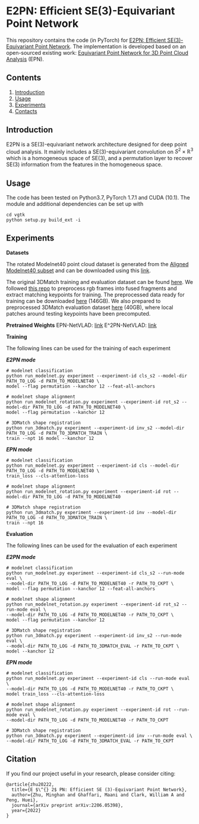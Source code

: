 
# E2PN: Efficient SE(3)-Equivariant Point Network

This repository contains the code (in PyTorch) for [E2PN: Efficient SE(3)-Equivariant Point Network](https://arxiv.org/abs/2206.05398). The implementation is developed based on an open-sourced existing work: [Equivariant Point Network for 3D Point Cloud Analysis](https://github.com/nintendops/EPN_PointCloud) (EPN). 


## Contents

1. [Introduction](#introduction)
2. [Usage](#usage)
3. [Experiments](#experiments)
4. [Contacts](#contacts)

## Introduction

E2PN is a SE(3)-equivariant network architecture designed for deep point cloud analysis. It mainly includes a SE(3)-equivariant convolution on $S^2\times \mathbb{R}^3$ which is a homogeneous space of SE(3), and a permutation layer to recover SE(3) information from the features in the homogeneous space. 

<!-- ![](https://github.com/nintendops/EPN_PointCloud/blob/main/media/spconv.png) -->



## Usage

The code has been tested on Python3.7, PyTorch 1.7.1 and CUDA (10.1). The module and additional dependencies can be set up with 
```
cd vgtk
python setup.py build_ext -i
```

## Experiments

**Datasets**

The rotated Modelnet40 point cloud dataset is generated from the [Aligned Modelnet40 subset](https://github.com/lmb-freiburg/orion) and can be downloaded using this [link](https://drive.google.com/file/d/1xRoYjz2KCwkyIPf21E-WKIZkjLYabPgJ/view?usp=sharing).

The original 3DMatch training and evaluation dataset can be found [here](https://3dmatch.cs.princeton.edu/#keypoint-matching-benchmark). We followed [this repo](https://github.com/craigleili/3DLocalMultiViewDesc) to preprocess rgb frames into fused fragments and extract matching keypoints for training. The preprocessed data ready for training can be downloaded [here](https://drive.google.com/file/d/1ME42RjtrNJNz1zSTBrO2NtG89fsOkQLv/view?usp=sharing) (146GB). We also prepared to preprocessed 3DMatch evaluation dataset [here](https://drive.google.com/file/d/14ZGJZHuQLhg87En4C5po6bgTFn4tns4R/view?usp=sharing) (40GB), where local patches around testing keypoints have been precomputed.

<!-- **Pretrained Model**

Pretrained model can be downloaded using this [link](https://drive.google.com/file/d/1vy9FRGWQsuVi4nf--YIqg_8yHFiWWJhh/view?usp=sharing) -->

**Pretrained Weights**
EPN-NetVLAD: [link](https://drive.google.com/file/d/1VuBSSi5CsXB73iYtl8Fn3nNBs9i90iNA/view?usp=sharing)
E$\^2$PN-NetVLAD: [link](https://drive.google.com/file/d/1ziFfZ1NmGCBKofCEMcPHw6cgee0-nRpa/view?usp=sharing)

**Training**

The following lines can be used for the training of each experiment

***E2PN mode***
```
# modelnet classification
python run_modelnet.py experiment --experiment-id cls_s2 --model-dir PATH_TO_LOG -d PATH_TO_MODELNET40 \
model --flag permutation --kanchor 12 --feat-all-anchors

# modelnet shape alignment
python run_modelnet_rotation.py experiment --experiment-id rot_s2 --model-dir PATH_TO_LOG -d PATH_TO_MODELNET40 \
model --flag permutation --kanchor 12

# 3DMatch shape registration
python run_3dmatch.py experiment --experiment-id inv_s2 --model-dir PATH_TO_LOG -d PATH_TO_3DMATCH_TRAIN \
train --npt 16 model --kanchor 12
```
***EPN mode***
```
# modelnet classification
python run_modelnet.py experiment --experiment-id cls --model-dir PATH_TO_LOG -d PATH_TO_MODELNET40 \
train_loss --cls-attention-loss

# modelnet shape alignment
python run_modelnet_rotation.py experiment --experiment-id rot --model-dir PATH_TO_LOG -d PATH_TO_MODELNET40

# 3DMatch shape registration
python run_3dmatch.py experiment --experiment-id inv --model-dir PATH_TO_LOG -d PATH_TO_3DMATCH_TRAIN \
train --npt 16
```

**Evaluation**

The following lines can be used for the evaluation of each experiment

***E2PN mode***
```
# modelnet classification
python run_modelnet.py experiment --experiment-id cls_s2 --run-mode eval \
--model-dir PATH_TO_LOG -d PATH_TO_MODELNET40 -r PATH_TO_CKPT \
model --flag permutation --kanchor 12 --feat-all-anchors

# modelnet shape alignment
python run_modelnet_rotation.py experiment --experiment-id rot_s2 --run-mode eval \
--model-dir PATH_TO_LOG -d PATH_TO_MODELNET40 -r PATH_TO_CKPT \
model --flag permutation --kanchor 12

# 3DMatch shape registration
python run_3dmatch.py experiment --experiment-id inv_s2 --run-mode eval \
--model-dir PATH_TO_LOG -d PATH_TO_3DMATCH_EVAL -r PATH_TO_CKPT \
model --kanchor 12
```
***EPN mode***
```
# modelnet classification
python run_modelnet.py experiment --experiment-id cls --run-mode eval \
--model-dir PATH_TO_LOG -d PATH_TO_MODELNET40 -r PATH_TO_CKPT \
model train_loss --cls-attention-loss

# modelnet shape alignment
python run_modelnet_rotation.py experiment --experiment-id rot --run-mode eval \
--model-dir PATH_TO_LOG -d PATH_TO_MODELNET40 -r PATH_TO_CKPT

# 3DMatch shape registration
python run_3dmatch.py experiment --experiment-id inv --run-mode eval \
--model-dir PATH_TO_LOG -d PATH_TO_3DMATCH_EVAL -r PATH_TO_CKPT
```


## Citation
If you find our project useful in your research, please consider citing:

```
@article{zhu20222,
  title={E $\^{} 2$ PN: Efficient SE (3)-Equivariant Point Network},
  author={Zhu, Minghan and Ghaffari, Maani and Clark, William A and Peng, Huei},
  journal={arXiv preprint arXiv:2206.05398},
  year={2022}
}
```
